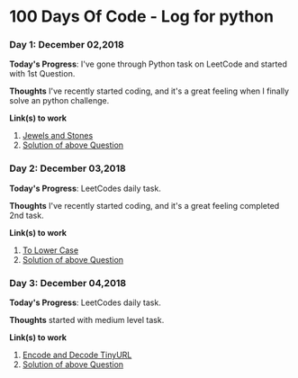 # 100 Days Of Code - Log for python

### Day 1: December 02,2018

<!-- **Today's Progress**: I've gone through many exercises on FreeCodeCamp. -->
**Today's Progress**: I've gone through Python task on LeetCode and started with 1st Question.

**Thoughts** I've recently started coding, and it's a great feeling when I finally solve an python challenge.

**Link(s) to work**
1. [Jewels and Stones](https://leetcode.com/problems/jewels-and-stones/)
2. [Solution of above Question](https://github.com/santoshdistro/all-code-of-100daysofcode)

### Day 2: December 03,2018

<!-- **Today's Progress**: I've gone through many exercises on FreeCodeCamp. -->
**Today's Progress**: LeetCodes daily task.

**Thoughts** I've recently started coding, and it's a great feeling completed 2nd task.

**Link(s) to work**
1. [To Lower Case](https://leetcode.com/problems/to-lower-case/)
2. [Solution of above Question](https://github.com/santoshdistro/all-code-of-100daysofcode)

### Day 3: December 04,2018

<!-- **Today's Progress**: I've gone through many exercises on FreeCodeCamp. -->
**Today's Progress**: LeetCodes daily task.

**Thoughts** started with medium level task.

**Link(s) to work**
1. [Encode and Decode TinyURL](https://leetcode.com/problems/encode-and-decode-tinyurl/)
2. [Solution of above Question](https://github.com/santoshdistro/all-code-of-100daysofcode)

